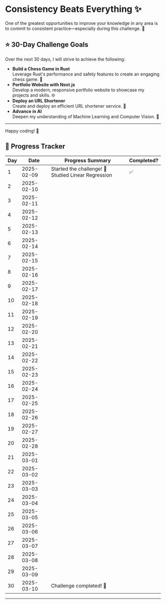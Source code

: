 # Consistency Beats Everything ✨

One of the greatest opportunities to improve your knowledge in any area is to commit to consistent practice—especially during this challenge. 💪

## ⭐ 30-Day Challenge Goals

Over the next 30 days, I will strive to achieve the following:

- **Build a Chess Game in Rust**  
  Leverage Rust's performance and safety features to create an engaging chess game. 🤖
- **Portfolio Website with Next.js**  
  Develop a modern, responsive portfolio website to showcase my projects and skills. 🌐
- **Deploy an URL Shortener**  
  Create and deploy an efficient URL shortener service. 🔗
- **Advance in AI**  
  Deepen my understanding of Machine Learning and Computer Vision. 🚀

---

Happy coding! 🎉

## 📅 Progress Tracker

| Day | Date       | Progress Summary                                    | Completed? |
| --- | ---------- | --------------------------------------------------- | ---------- |
| 1   | 2025-02-09 | Started the challenge! 🚀 Studied Linear Regression | ✅         |
| 2   | 2025-02-10 |                                                     |            |
| 3   | 2025-02-11 |                                                     |            |
| 4   | 2025-02-12 |                                                     |            |
| 5   | 2025-02-13 |                                                     |            |
| 6   | 2025-02-14 |                                                     |            |
| 7   | 2025-02-15 |                                                     |            |
| 8   | 2025-02-16 |                                                     |            |
| 9   | 2025-02-17 |                                                     |            |
| 10  | 2025-02-18 |                                                     |            |
| 11  | 2025-02-19 |                                                     |            |
| 12  | 2025-02-20 |                                                     |            |
| 13  | 2025-02-21 |                                                     |            |
| 14  | 2025-02-22 |                                                     |            |
| 15  | 2025-02-23 |                                                     |            |
| 16  | 2025-02-24 |                                                     |            |
| 17  | 2025-02-25 |                                                     |            |
| 18  | 2025-02-26 |                                                     |            |
| 19  | 2025-02-27 |                                                     |            |
| 20  | 2025-02-28 |                                                     |            |
| 21  | 2025-03-01 |                                                     |            |
| 22  | 2025-03-02 |                                                     |            |
| 23  | 2025-03-03 |                                                     |            |
| 24  | 2025-03-04 |                                                     |            |
| 25  | 2025-03-05 |                                                     |            |
| 26  | 2025-03-06 |                                                     |            |
| 27  | 2025-03-07 |                                                     |            |
| 28  | 2025-03-08 |                                                     |            |
| 29  | 2025-03-09 |                                                     |            |
| 30  | 2025-03-10 | Challenge completed! 🎉                             |            |

---

